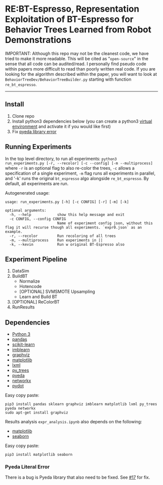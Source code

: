 # RE:BT-Espresso, Representation Exploitation of BT-Espresso for Behavior Trees Learned from Robot Demonstrations 

IMPORTANT: Although this repo may not be the cleanest code, we have tried to make it more readable. This will be cited as "`open-source`" in the sense that all code can be audited/read. I personally find pseudo code within papers more difficult to read than poorly written real code. If you are looking for the algorithm described within the paper, you will want to look at `BehaviorTreeDev/BehaviorTreeBuilder.py` starting with function `re_bt_espresso`.

---
## Install
1. Clone repo
2. Install python3 dependencies below (you can create a  python3 [virtual environment](https://docs.python.org/3/library/venv.html) and activate it if you would like first)
3. Fix [pyeda library error](#pyeda-literal-error)

## Running Experiments
In the top level directory, to run all experiments:
`python3 run_experiments.py [-r, --recolor] [-c --config] [-m --multiprocess]`
where `-r` is an optional flag to also re-color the trees, `-c` allows a specification of a single experiment, `-m` flag runs all experiments in parallel, and '-k' runs the original `bt_espresso` algo alongside `re_bt_espresso`. By default, all experiments are run.

Autogenerated usage:
```
usage: run_experiments.py [-h] [-c CONFIG] [-r] [-m] [-k]

optional arguments:
  -h, --help            show this help message and exit
  -c CONFIG, --config CONFIG
                        Name of experiment config json, without this flag it will recurse though all experiments. `expr0.json` as an example.
  -r, --recolor         Run recoloring of all trees
  -m, --multiprocess    Run experiments in ||
  -k, --kevin           Run w original BT-Espresso also
```

## Experiment Pipeline
1. DataSim
2. BuildBT
    * Normalize
    * Hotencode
    * [OPTIONAL] SVMSMOTE Upsampling
    * Learn and Build BT
3. [OPTIONAL] ReColorBT
4. RunResults


## Dependencies

- [Python 3](https://www.python.org/downloads/)
- [pandas](https://pandas.pydata.org/pandas-docs/stable/index.html) 
- [scikit-learn](https://scikit-learn.org/stable/index.html)
- [imblearn](https://imbalanced-learn.readthedocs.io/en/stable/index.html)
- [graphviz](https://graphviz.readthedocs.io/en/stable/index.html)
- [matplotlib](https://matplotlib.org/) 
- [lxml](https://lxml.de/)
- [py_trees](https://py-trees.readthedocs.io/en/devel/)
- [pyeda](https://pypi.org/project/pyeda/)
- [networkx](https://networkx.org/)
- [pydot](https://pypi.org/project/pydot/)

Easy copy paste:
```
pip3 install pandas sklearn graphviz imblearn matplotlib lxml py_trees pyeda networkx
sudo apt-get install graphviz
```

Results analysis `expr_analysis.ipynb` also depends on the following:
- [matplotlib](https://matplotlib.org/)
- [seaborn](https://seaborn.pydata.org/)

Easy copy paste:
```
pip3 install matplotlib seaborn
```

### Pyeda Literal Error
There is a bug is Pyeda library that also need to be fixed. See [#17](https://github.com/interaction-lab/BTFromSARDemostration/issues/17) for fix.



